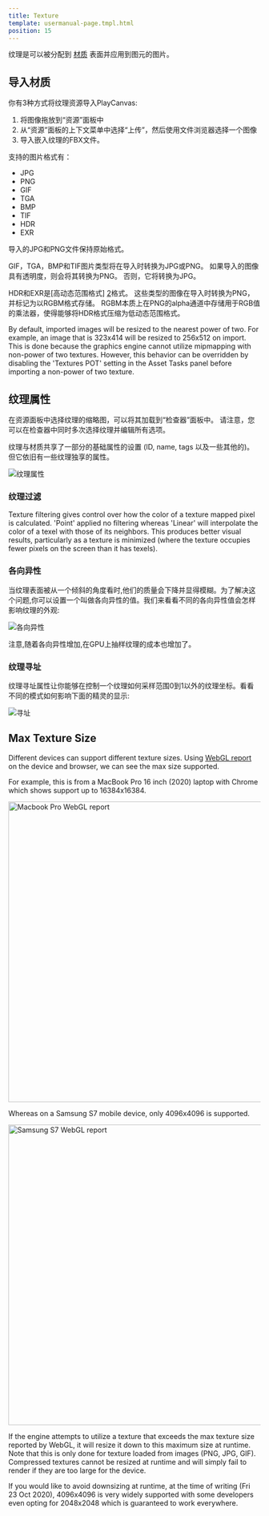 ```yaml
---
title: Texture
template: usermanual-page.tmpl.html
position: 15
---
```


纹理是可以被分配到 [材质][1] 表面并应用到图元的图片。

## 导入材质

你有3种方式将纹理资源导入PlayCanvas:

1. 将图像拖放到“资源”面板中
2. 从“资源”面板的上下文菜单中选择“上传”，然后使用文件浏览器选择一个图像
3. 导入嵌入纹理的FBX文件。

支持的图片格式有：

* JPG
* PNG
* GIF
* TGA
* BMP
* TIF
* HDR
* EXR

导入的JPG和PNG文件保持原始格式。

GIF，TGA，BMP和TIF图片类型将在导入时转换为JPG或PNG。 如果导入的图像具有透明度，则会将其转换为PNG。 否则，它将转换为JPG。

HDR和EXR是[高动态范围格式] [2]格式。 这些类型的图像在导入时转换为PNG，并标记为以RGBM格式存储。 RGBM本质上在PNG的alpha通道中存储用于RGB值的乘法器，使得能够将HDR格式压缩为低动态范围格式。

By default, imported images will be resized to the nearest power of two. For example, an image that is 323x414 will be resized to 256x512 on import. This is done because the graphics engine cannot utilize mipmapping with non-power of two textures. However, this behavior can be overridden by disabling the 'Textures POT' setting in the Asset Tasks panel before importing a non-power of two texture.

## 纹理属性

在资源面板中选择纹理的缩略图，可以将其加载到“检查器”面板中。 请注意，您可以在检查器中同时多次选择纹理并编辑所有选项。

纹理与材质共享了一部分的基础属性的设置 (ID, name, tags 以及一些其他的)。但它依旧有一些纹理独享的属性。

![纹理属性][3]

### 纹理过滤

Texture filtering gives control over how the color of a texture mapped pixel is calculated. 'Point' applied no filtering whereas 'Linear' will interpolate the color of a texel with those of its neighbors. This produces better visual results, particularly as a texture is minimized (where the texture occupies fewer pixels on the screen than it has texels).

### 各向异性

当纹理表面被从一个倾斜的角度看时,他们的质量会下降并显得模糊。为了解决这个问题,你可以设置一个叫做各向异性的值。我们来看看不同的各向异性值会怎样影响纹理的外观:

![各向异性][4]

注意,随着各向异性增加,在GPU上抽样纹理的成本也增加了。

### 纹理寻址

纹理寻址属性让你能够在控制一个纹理如何采样范围0到1以外的纹理坐标。看看不同的模式如何影响下面的精灵的显示:

![寻址][5]

## Max Texture Size

Different devices can support different texture sizes. Using [WebGL report][7] on the device and browser, we can see the max size supported.

For example, this is from a MacBook Pro 16 inch (2020) laptop with Chrome which shows support up to 16384x16384.

<img src="/images/user-manual/assets/textures/mac-webgl-report.png" alt="Macbook Pro WebGL report" style="width: 600px;"/>

Whereas on a Samsung S7 mobile device, only 4096x4096 is supported.

<img src="/images/user-manual/assets/textures/samsung-s7-webgl-report.jpg" alt="Samsung S7 WebGL report" style="width: 600px;"/>

If the engine attempts to utilize a texture that exceeds the max texture size reported by WebGL, it will resize it down to this maximum size at runtime. Note that this is only done for texture loaded from images (PNG, JPG, GIF). Compressed textures cannot be resized at runtime and will simply fail to render if they are too large for the device.

If you would like to avoid downsizing at runtime, at the time of writing (Fri 23 Oct 2020), 4096x4096 is very widely supported with some developers even opting for 2048x2048 which is guaranteed to work everywhere.

[1]: /user-manual/assets/materials
[2]: https://en.wikipedia.org/wiki/High-dynamic-range_imaging
[3]: /images/user-manual/assets/textures/texture-properties.png
[4]: /images/user-manual/assets/textures/anisotropy.png
[5]: /images/user-manual/assets/textures/texture-address.png
[7]: https://webglreport.com/

